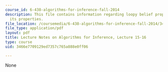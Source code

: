 ```yaml
---
course_id: 6-438-algorithms-for-inference-fall-2014
description: This file contains information regarding loopy belief propagation and
  its properties.
file_location: /coursemedia/6-438-algorithms-for-inference-fall-2014/3466e7709129ed7357c765a888e0ff06_MIT6_438F14_Lec15-16.pdf
file_type: application/pdf
layout: pdf
title: Lecture Notes on Algorithms for Inference, Lecture 15-16
type: course
uid: 3466e7709129ed7357c765a888e0ff06

---
```

None
